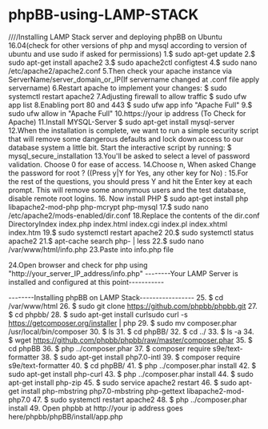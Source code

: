 # phpBB-using-LAMP-STACK
////Installing LAMP Stack server and deploying phpBB on Ubuntu 16.04(check for other versions of php and mysql according to version of ubuntu and use sudo if asked for permissions)
1.$ sudo apt-get update
2.$ sudo apt-get install apache2
3.$ sudo apache2ctl configtest
4.$ sudo nano /etc/apache2/apache2.conf
5.Then check your apache instance via ServerName/server_domain_or_IP(If servername changed at .conf file apply   servername)
6.Restart apache to implement your changes:
  $ sudo systemctl restart apache2
7.Adjusting firewall to allow traffic
  $ sudo ufw app list
8.Enabling port 80 and 443 
  $ sudo ufw app info "Apache Full"
9.$ sudo ufw allow in "Apache Full"
10.https://your ip address (To Check for Apache)
11.Install MYSQL-Server
   $ sudo apt-get install mysql-server
12.When the installation is complete, we want to run a simple security script that will remove some dangerous defaults and lock down access to our database system a little bit. Start the interactive script by running:
   $ mysql_secure_installation
13.You'll be asked to select a level of password validation. Choose 0 for ease of access.
14.Choose n, When asked
   Change the password for root ? ((Press y|Y for Yes, any other key for No) : 
15.For the rest of the questions, you should press Y and hit the Enter key at each prompt. This will remove some anonymous users and the test database, disable remote root logins.
16. Now install PHP
   $ sudo apt-get install php libapache2-mod-php php-mcrypt php-mysql
17.$ sudo nano /etc/apache2/mods-enabled/dir.conf
18.Replace the contents of the dir.conf
<IfModule mod_dir.c>
    DirectoryIndex index.php index.html index.cgi index.pl index.xhtml index.htm
</IfModule>
19.$ sudo systemctl restart apache2
20.$ sudo systemctl status apache2
21.$ apt-cache search php- | less
22.$ sudo nano /var/www/html/info.php
23.Paste into info.php file
<?php
phpinfo();
?>
24.Open browser and check for php using "http://your_server_IP_address/info.php"
--------Your LAMP Server is installed and configured at this point-----------

--------Installing phpBB on LAMP Stack-----------------
25. $ cd /var/www/html
26. $ sudo git clone https://github.com/phpbb/phpbb.git
27. $ cd phpbb/
28. $ sudo apt-get install curlsudo curl -s https://getcomposer.org/installer | php
29. $ sudo mv composer.phar /usr/local/bin/composer
30. $ ls
31. $ cd phpBB/
32. $ cd ../
33. $ ls -a
34. $ wget https://github.com/phpbb/phpbb/raw/master/composer.phar
35. $ cd phpBB
36. $ php ../composer.phar
37. $ composer require s9e/text-formatter 
38. $ sudo apt-get install php7.0-intl
39. $ composer require s9e/text-formatter
40. $ cd phpBB/
41. $ php ../composer.phar install
42. $ sudo apt-get install php-curl
43. $ php ../composer.phar install
44. $ sudo apt-get install php-zip
45. $ sudo service apache2 restart
46. $ sudo apt-get install php-mbstring php7.0-mbstring php-gettext libapache2-mod-php7.0
47. $ sudo systemctl restart apache2
48. $ php ../composer.phar install
49. Open phpbb at http://your ip address goes here/phpbb/phpBB/install/app.php

